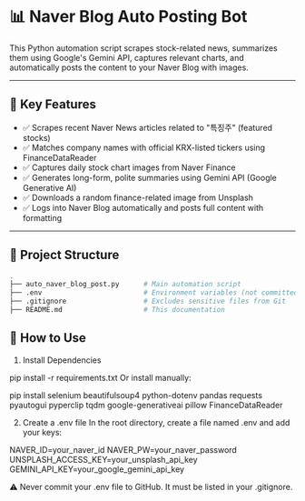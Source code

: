 # 📊 Naver Blog Auto Posting Bot

This Python automation script scrapes stock-related news, summarizes them using Google's Gemini API, captures relevant charts, and automatically posts the content to your Naver Blog with images.

---

## 🚀 Key Features

- ✅ Scrapes recent Naver News articles related to "특징주" (featured stocks)
- ✅ Matches company names with official KRX-listed tickers using FinanceDataReader
- ✅ Captures daily stock chart images from Naver Finance
- ✅ Generates long-form, polite summaries using Gemini API (Google Generative AI)
- ✅ Downloads a random finance-related image from Unsplash
- ✅ Logs into Naver Blog automatically and posts full content with formatting

---

## 📁 Project Structure

```bash
.
├── auto_naver_blog_post.py      # Main automation script
├── .env                         # Environment variables (not committed)
├── .gitignore                   # Excludes sensitive files from Git
├── README.md                    # This documentation
```

## 🧪 How to Use

1. Install Dependencies

pip install -r requirements.txt
Or install manually:


pip install selenium beautifulsoup4 python-dotenv pandas requests pyautogui pyperclip tqdm google-generativeai pillow FinanceDataReader

2. Create a .env file
In the root directory, create a file named .env and add your keys:

NAVER_ID=your_naver_id
NAVER_PW=your_naver_password
UNSPLASH_ACCESS_KEY=your_unsplash_api_key
GEMINI_API_KEY=your_google_gemini_api_key

⚠️ Never commit your .env file to GitHub. It must be listed in your .gitignore.
